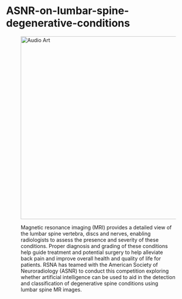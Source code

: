 # ASNR-on-lumbar-spine-degenerative-conditions

<figure>
        <img src="https://files.miamineurosciencecenter.com/media/filer_public_thumbnails/filer_public/51/c6/51c6ffa1-0ea5-48e4-a3a8-dbf81022dbe4/regions_of_the_spine.jpg__1331.0x1109.0_q85_subject_location-665%2C558_subsampling-2.jpg" alt ="Audio Art" style='width:800px;height:500px;'>
        <figcaption>
  

Magnetic resonance imaging (MRI) provides a detailed view of the lumbar spine vertebra, discs and nerves, enabling radiologists to assess the presence and severity of these conditions. Proper diagnosis and grading of these conditions help guide treatment and potential surgery to help alleviate back pain and improve overall health and quality of life for patients.
RSNA has teamed with the American Society of Neuroradiology (ASNR) to conduct this competition exploring whether artificial intelligence can be used to aid in the detection and classification of degenerative spine conditions using lumbar spine MR images.

        
